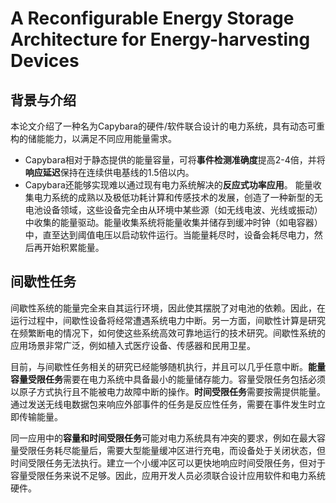 # A Reconfigurable Energy Storage Architecture for Energy-harvesting Devices

## 背景与介绍

本论文介绍了一种名为Capybara的硬件/软件联合设计的电力系统，具有动态可重构的储能能力，以满足不同应用能量需求。

- Capybara相对于静态提供的能量容量，可将**事件检测准确度**提高2-4倍，并将**响应延迟**保持在连续供电基线的1.5倍以内。
- Capybara还能够实现难以通过现有电力系统解决的**反应式功率应用**。 能量收集电力系统的成熟以及极低功耗计算和传感技术的发展，创造了一种新型的无电池设备领域，这些设备完全由从环境中某些源（如无线电波、光线或振动）中收集的能量驱动。能量收集系统将能量收集并储存到缓冲时钟（如电容器）中，直至达到阈值电压以启动软件运行。当能量耗尽时，设备会耗尽电力，然后再开始积累能量。

## 间歇性任务

间歇性系统的能量完全来自其运行环境，因此使其摆脱了对电池的依赖。因此，在运行过程中，间歇性设备将经常遭遇系统电力中断。另一方面，间歇性计算是研究在频繁断电的情况下，如何使这些系统高效可靠地运行的技术研究。间歇性系统的应用场景非常广泛，例如植入式医疗设备、传感器和民用卫星。

目前，与间歇性任务相关的研究已经能够随机执行，并且可以几乎任意中断。**能量容量受限任务**需要在电力系统中具备最小的能量储存能力。容量受限任务包括必须以原子方式执行且不能被电力故障中断的操作。**时间受限任务**需要按需提供能量。通过发送无线电数据包来响应外部事件的任务是反应性任务，需要在事件发生时立即传输能量。

同一应用中的**容量和时间受限任务**可能对电力系统具有冲突的要求，例如在最大容量受限任务耗尽能量后，需要大型能量缓冲区进行充电，而设备处于关闭状态，但时间受限任务无法执行。建立一个小缓冲区可以更快地响应时间受限任务，但对于容量受限任务来说不足够。因此，应用开发人员必须联合设计应用软件和电力系统硬件。